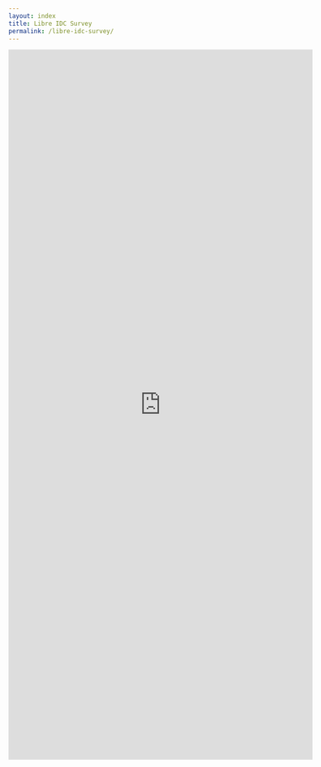 ```yaml
---
layout: index
title: Libre IDC Survey
permalink: /libre-idc-survey/
---
```


<div class="survey-container">
    <iframe src="https://docs.google.com/forms/d/e/1FAIpQLSeF5nk2mdxtLSU3pM-cl4_5DG2hqdSfNTNz-vM9Wd3fp-8AaQ/viewform?embedded=true" width="600" height="1400" frameborder="0" marginheight="0" marginwidth="0">Loading…</iframe>
</div>